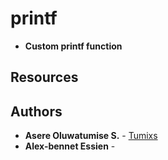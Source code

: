 # printf
* **Custom printf function**

## Resources

## Authors
* **Asere Oluwatumise S.** - [Tumixs](https://github.com/Tumixs)
* **Alex-bennet Essien** - []()
